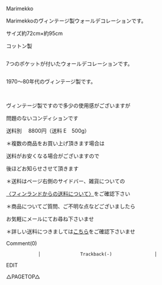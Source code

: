 <link rel="stylesheet" type="text/css" href="/assets/css/styles.css">

Marimekko

Marimekkoのヴィンテージ製ウォールデコレーションです。

サイズ約72cm×約95cm　

コットン製

<img alt="" src="http://blog.cnobi.jp/v1/blog/user/71e35865e9e62f3f9d70420d6124d2ab/1682421390"/> 

7つのポケットが付いたウォールデコレーションです。

<img alt="" src="http://blog.cnobi.jp/v1/blog/user/71e35865e9e62f3f9d70420d6124d2ab/1682421391"/> 

1970～80年代のヴィンテージ製です。

<img alt="" src="http://blog.cnobi.jp/v1/blog/user/71e35865e9e62f3f9d70420d6124d2ab/1682421392"/> 

<img alt="" src="http://blog.cnobi.jp/v1/blog/user/71e35865e9e62f3f9d70420d6124d2ab/1682421393"/> 

<img alt="" src="http://blog.cnobi.jp/v1/blog/user/71e35865e9e62f3f9d70420d6124d2ab/1682421394"/> 

<img alt="" src="http://blog.cnobi.jp/v1/blog/user/71e35865e9e62f3f9d70420d6124d2ab/1682421395"/> 

ヴィンテージ製ですので多少の使用感がございますが

問題のないコンディションです

送料別　 8800円（送料 E　500g）

＊複数の商品をお買い上げ頂きます場合は

送料がお安くなる場合がございますので

後ほどお知らせさせて頂きます

＊送料はページ右側のサイドバー、雑貨についての

[〈フィンランドからの送料について〉](https://dkzakka.github.io/2005/03/31/雑貨について.html)をご確認下さい

＊商品についてご質問、ご不明な点などございましたら

お気軽にメールにてお尋ね下さいませ

＊詳しい送料につきましては[こちら](http://dkzakka.blog.shinobi.jp/Entry/3385/)をご確認下さいませ

 

 

 

 

Comment(0)
					
				│				Trackback(-)				│
EDIT

 

△PAGETOP△